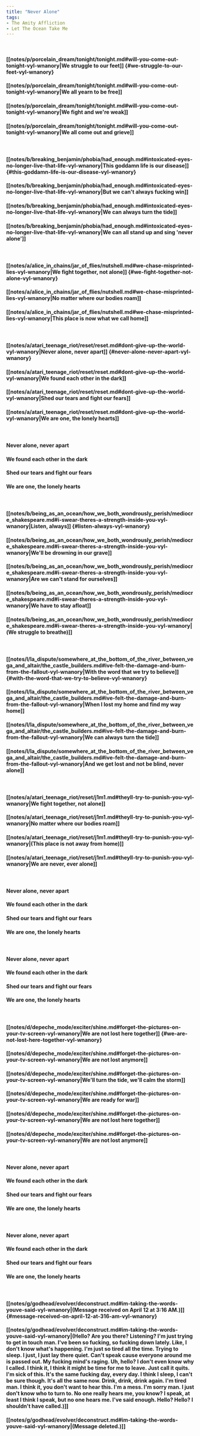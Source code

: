 ```yaml
---
title: "Never Alone"
tags:
- The Amity Affliction
- Let The Ocean Take Me
---
```

&nbsp;
#### [[notes/p/porcelain_dream/tonight/tonight.md#will-you-come-out-tonight-vyl-wnanory|We struggle to our feet]] {#we-struggle-to-our-feet-vyl-wnanory}
#### [[notes/p/porcelain_dream/tonight/tonight.md#will-you-come-out-tonight-vyl-wnanory|We all yearn to be free]]
#### [[notes/p/porcelain_dream/tonight/tonight.md#will-you-come-out-tonight-vyl-wnanory|We fight and we're weak]]
#### [[notes/p/porcelain_dream/tonight/tonight.md#will-you-come-out-tonight-vyl-wnanory|We all come out and grieve]]
&nbsp;
#### [[notes/b/breaking_benjamin/phobia/had_enough.md#intoxicated-eyes-no-longer-live-that-life-vyl-wnanory|This goddamn life is our disease]] {#this-goddamn-life-is-our-disease-vyl-wnanory}
#### [[notes/b/breaking_benjamin/phobia/had_enough.md#intoxicated-eyes-no-longer-live-that-life-vyl-wnanory|But we can't always fucking win]]
#### [[notes/b/breaking_benjamin/phobia/had_enough.md#intoxicated-eyes-no-longer-live-that-life-vyl-wnanory|We can always turn the tide]]
#### [[notes/b/breaking_benjamin/phobia/had_enough.md#intoxicated-eyes-no-longer-live-that-life-vyl-wnanory|We can all stand up and sing 'never alone']]
&nbsp;
#### [[notes/a/alice_in_chains/jar_of_flies/nutshell.md#we-chase-misprinted-lies-vyl-wnanory|We fight together, not alone]] {#we-fight-together-not-alone-vyl-wnanory}
#### [[notes/a/alice_in_chains/jar_of_flies/nutshell.md#we-chase-misprinted-lies-vyl-wnanory|No matter where our bodies roam]]
#### [[notes/a/alice_in_chains/jar_of_flies/nutshell.md#we-chase-misprinted-lies-vyl-wnanory|This place is now what we call home]]
&nbsp;
#### [[notes/a/atari_teenage_riot/reset/reset.md#dont-give-up-the-world-vyl-wnanory|Never alone, never apart]] {#never-alone-never-apart-vyl-wnanory}
#### [[notes/a/atari_teenage_riot/reset/reset.md#dont-give-up-the-world-vyl-wnanory|We found each other in the dark]]
#### [[notes/a/atari_teenage_riot/reset/reset.md#dont-give-up-the-world-vyl-wnanory|Shed our tears and fight our fears]]
#### [[notes/a/atari_teenage_riot/reset/reset.md#dont-give-up-the-world-vyl-wnanory|We are one, the lonely hearts]]
&nbsp;
#### Never alone, never apart
#### We found each other in the dark
#### Shed our tears and fight our fears
#### We are one, the lonely hearts
&nbsp;
#### [[notes/b/being_as_an_ocean/how_we_both_wondrously_perish/mediocre_shakespeare.md#i-swear-theres-a-strength-inside-you-vyl-wnanory|Listen, always]] {#listen-always-vyl-wnanory}
#### [[notes/b/being_as_an_ocean/how_we_both_wondrously_perish/mediocre_shakespeare.md#i-swear-theres-a-strength-inside-you-vyl-wnanory|We'll be drowning in our grave]]
#### [[notes/b/being_as_an_ocean/how_we_both_wondrously_perish/mediocre_shakespeare.md#i-swear-theres-a-strength-inside-you-vyl-wnanory|Are we can't stand for ourselves]]
#### [[notes/b/being_as_an_ocean/how_we_both_wondrously_perish/mediocre_shakespeare.md#i-swear-theres-a-strength-inside-you-vyl-wnanory|We have to stay afloat]]
#### [[notes/b/being_as_an_ocean/how_we_both_wondrously_perish/mediocre_shakespeare.md#i-swear-theres-a-strength-inside-you-vyl-wnanory|(We struggle to breathe)]]
&nbsp;
#### [[notes/l/la_dispute/somewhere_at_the_bottom_of_the_river_between_vega_and_altair/the_castle_builders.md#ive-felt-the-damage-and-burn-from-the-fallout-vyl-wnanory|With the word that we try to believe]] {#with-the-word-that-we-try-to-believe-vyl-wnanory}
#### [[notes/l/la_dispute/somewhere_at_the_bottom_of_the_river_between_vega_and_altair/the_castle_builders.md#ive-felt-the-damage-and-burn-from-the-fallout-vyl-wnanory|When I lost my home and find my way home]]
#### [[notes/l/la_dispute/somewhere_at_the_bottom_of_the_river_between_vega_and_altair/the_castle_builders.md#ive-felt-the-damage-and-burn-from-the-fallout-vyl-wnanory|We can always turn the tide]]
#### [[notes/l/la_dispute/somewhere_at_the_bottom_of_the_river_between_vega_and_altair/the_castle_builders.md#ive-felt-the-damage-and-burn-from-the-fallout-vyl-wnanory|And we get lost and not be blind, never alone]]
&nbsp;
#### [[notes/a/atari_teenage_riot/reset/j1m1.md#theyll-try-to-punish-you-vyl-wnanory|We fight together, not alone]]
#### [[notes/a/atari_teenage_riot/reset/j1m1.md#theyll-try-to-punish-you-vyl-wnanory|No matter where our bodies roam]]
#### [[notes/a/atari_teenage_riot/reset/j1m1.md#theyll-try-to-punish-you-vyl-wnanory|(This place is not away from home)]]
#### [[notes/a/atari_teenage_riot/reset/j1m1.md#theyll-try-to-punish-you-vyl-wnanory|We are never, ever alone]]
&nbsp;
#### Never alone, never apart
#### We found each other in the dark
#### Shed our tears and fight our fears
#### We are one, the lonely hearts
&nbsp;
#### Never alone, never apart
#### We found each other in the dark
#### Shed our tears and fight our fears
#### We are one, the lonely hearts
&nbsp;
#### [[notes/d/depeche_mode/exciter/shine.md#forget-the-pictures-on-your-tv-screen-vyl-wnanory|We are not lost here together]] {#we-are-not-lost-here-together-vyl-wnanory}
#### [[notes/d/depeche_mode/exciter/shine.md#forget-the-pictures-on-your-tv-screen-vyl-wnanory|We are not lost anymore]]
#### [[notes/d/depeche_mode/exciter/shine.md#forget-the-pictures-on-your-tv-screen-vyl-wnanory|We'll turn the tide, we'll calm the storm]]
#### [[notes/d/depeche_mode/exciter/shine.md#forget-the-pictures-on-your-tv-screen-vyl-wnanory|We are ready for war]]
#### [[notes/d/depeche_mode/exciter/shine.md#forget-the-pictures-on-your-tv-screen-vyl-wnanory|We are not lost here together]]
#### [[notes/d/depeche_mode/exciter/shine.md#forget-the-pictures-on-your-tv-screen-vyl-wnanory|We are not lost anymore]]
&nbsp;
#### Never alone, never apart
#### We found each other in the dark
#### Shed our tears and fight our fears
#### We are one, the lonely hearts
&nbsp;
#### Never alone, never apart
#### We found each other in the dark
#### Shed our tears and fight our fears
#### We are one, the lonely hearts
&nbsp;
#### [[notes/g/godhead/evolver/deconstruct.md#im-taking-the-words-youve-said-vyl-wnanory|(Message received on April 12 at 3:16 AM.)]] {#message-received-on-april-12-at-316-am-vyl-wnanory}
#### [[notes/g/godhead/evolver/deconstruct.md#im-taking-the-words-youve-said-vyl-wnanory|(Hello? Are you there? Listening? I'm just trying to get in touch man. I've been so fucking, so fucking down lately. Like, I don't know what's happening. I'm just so tired all the time. Trying to sleep. I just, I just lay there quiet. Can't speak cause everyone around me is passed out. My fucking mind's raging. Uh, hello? I don't even know why I called. I think it, I think it might be time for me to leave. Just call it quits. I'm sick of this. It's the same fucking day, every day. I think I sleep, I can't be sure though. It's all the same now. Drink, drink, drink again. I'm tired man. I think it, you don't want to hear this. I'm a mess. I'm sorry man. I just don't know who to turn to. No one really hears me, you know? I speak, at least I think I speak, but no one hears me. I've said enough. Hello? Hello? I shouldn't have called.)]]
#### [[notes/g/godhead/evolver/deconstruct.md#im-taking-the-words-youve-said-vyl-wnanory|(Message deleted.)]]
